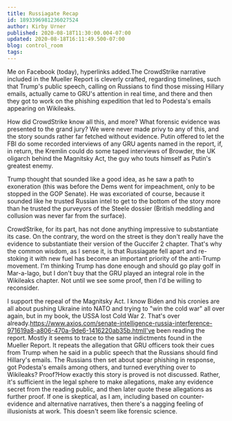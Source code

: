 ```yaml
---
title: Russiagate Recap
id: 1893396981236027524
author: Kirby Urner
published: 2020-08-18T11:30:00.004-07:00
updated: 2020-08-18T16:11:49.500-07:00
blog: control_room
tags: 
---
```


[](https://www.flickr.com/photos/kirbyurner/32858717248/in/album-72157705694241705/)

Me on Facebook (today), hyperlinks added.The CrowdStrike narrative included in the Mueller Report is cleverly crafted, regarding timelines, such that Trump's public speech, calling on Russians to find those missing Hillary emails, actually came to GRU's attention in real time, and there and then they got to work on the phishing expedition that led to Podesta's emails appearing on Wikileaks.

How did CrowdStrike know all this, and more? What forensic evidence was presented to the grand jury? We were never made privy to any of this, and the story sounds rather far fetched without evidence. Putin offered to let the FBI do some recorded interviews of any GRU agents named in the report, if, in return, the Kremlin could do some taped interviews of Browder, the UK oligarch behind the Magnitsky Act, the guy who touts himself as Putin's greatest enemy.

Trump thought that sounded like a good idea, as he saw a path to exoneration (this was before the Dems went for impeachment, only to be stopped in the GOP Senate). He was excoriated of course, because it sounded like he trusted Russian intel to get to the bottom of the story more than he trusted the purveyors of the Steele dossier (British meddling and collusion was never far from the surface).

CrowdStrike, for its part, has not done anything impressive to substantiate its case. On the contrary, the word on the street is they don't really have the evidence to substantiate their version of the Guccifer 2 chapter. That's why the common wisdom, as I sense it, is that Russiagate fell apart and re-stoking it with new fuel has become an important priority of the anti-Trump movement. I'm thinking Trump has done enough and should go play golf in Mar-a-lago, but I don't buy that the GRU played an integral role in the Wikileaks chapter. Not until we see some proof, then I'd be willing to reconsider.

I support the repeal of the Magnitsky Act. I know Biden and his cronies are all about pushing Ukraine into NATO and trying to "win the cold war" all over again, but in my book, the USSA lost Cold War 2. That's over already.https://www.axios.com/senate-intelligence-russia-interference-971619a8-a806-470a-9de6-1416220ab35b.htmlI've been reading the report. Mostly it seems to trace to the same indictments found in the Mueller Report. It repeats the allegation that GRU officers took their cues from Trump when he said in a public speech that the Russians should find Hillary's emails. The Russians then set about spear phishing in response, got Podesta's emails among others, and turned everything over to Wikileaks? Proof?How exactly this story is proved is not discussed. Rather, it's sufficient in the legal sphere to make allegations, make any evidence secret from the reading public, and then later quote these allegations as further proof. If one is skeptical, as I am, including based on counter-evidence and alternative narratives, then there's a nagging feeling of illusionists at work. This doesn't seem like forensic science.